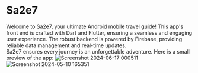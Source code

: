 # Sa2e7

Welcome to Sa2e7, your ultimate Android mobile travel guide! This app's front end is crafted with Dart and Flutter,
ensuring a seamless and engaging user experience. 
The robust backend is powered by Firebase, providing reliable data management and real-time updates.  
Sa2e7 ensures every journey is an unforgettable adventure.
Here is a small preview of the app:
![Screenshot 2024-06-17 000511](https://github.com/josephassaf999/Sa2e7/assets/88711718/a2260262-1e32-4ea2-8e53-557b08a455d3)
![Screenshot 2024-05-10 165351](https://github.com/josephassaf999/Sa2e7/assets/88711718/f2e17448-3b28-4043-9354-b690fe80b676)
